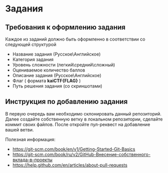# Задания

## Требования к оформлению задания

Каждое из заданий должно быть оформленно в соответствии со следующей структурой

- Название задания (Русское\Английское)
- Категория задания
- Уровень сложности (легкий\средний\сложный)
- Оцениваемое количество баллов
- Описание задания (Русское\Английское)
- Флаг ( формата **kaiCTF{FLAG}** )
- Путь решения задания (со скриншотами)


## Инструкция по добавлению задания

В первую очередь вам необходимо склонировать данный репозиторий. Далее создайте собственную ветку в локальном репозитории, сделайте коммит своих файлов. После откройте пул-реквест на добавление вашей ветви.

Полезная информация:
- https://git-scm.com/book/en/v1/Getting-Started-Git-Basics
- https://git-scm.com/book/ru/v2/GitHub-Внесение-собственного-вклада-в-проекты
- https://help.github.com/en/articles/about-pull-requests
